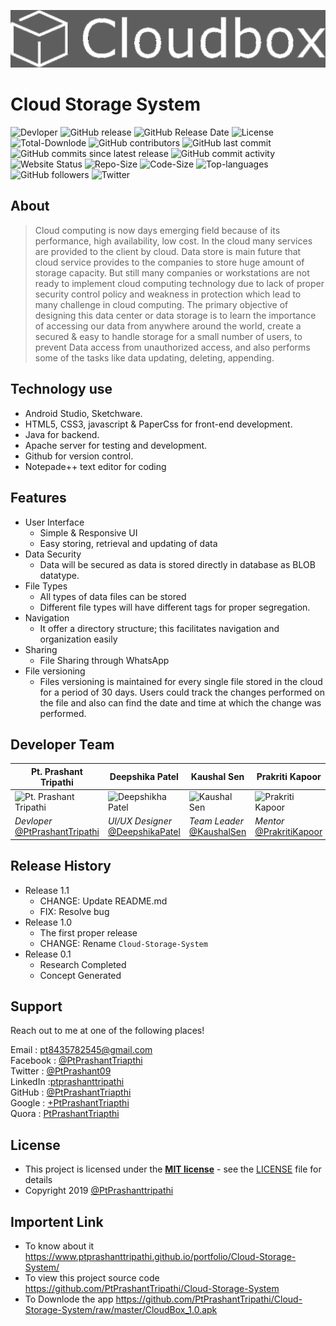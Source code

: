 ![Cloud Storage System](https://raw.githubusercontent.com/PtPrashantTripathi/Cloud-Storage-System/master/Server%20Source%20Code/assets/img/Cloudbox.png)

# Cloud Storage System
![Devloper](https://img.shields.io/badge/Devloper-Pt.%20Prashant%20Tripathi-Success.svg)
![GitHub release](https://img.shields.io/github/release/PtPrashantTripathi/Cloud-Storage-System.svg)
![GitHub Release Date](https://img.shields.io/github/release-date/PtPrashantTripathi/Cloud-Storage-System.svg)
![License](https://img.shields.io/github/license/PtPrashantTripathi/Cloud-Storage-System.svg)
![Total-Downlode](https://img.shields.io/github/downloads/PtPrashantTripathi/Cloud-Storage-System/total.svg)
![GitHub contributors](https://img.shields.io/github/contributors/PtPrashantTripathi/Cloud-Storage-System.svg?color=0&logo=git&logoColor=orange)
![GitHub last commit](https://img.shields.io/github/last-commit/PtPrashantTripathi/Cloud-Storage-System.svg)
![GitHub commits since latest release](https://img.shields.io/github/commits-since/PtPrashantTripathi/Cloud-Storage-System/V1.1.svg)
![GitHub commit activity](https://img.shields.io/github/commit-activity/m/PtPrashantTripathi/Cloud-Storage-System.svg)
![Website Status](https://img.shields.io/website/http/Prashanttripathi.ga.svg?down_message=Down&up_message=Online)
![Repo-Size](https://img.shields.io/github/repo-size/PtPrashantTripathi/Cloud-Storage-System.svg)
![Code-Size](https://img.shields.io/github/languages/code-size/PtPrashantTripathi/Cloud-Storage-System.svg)
![Top-languages](https://img.shields.io/github/languages/top/PtPrashantTripathi/Cloud-Storage-System.svg?color=Blue&logo=java)
![GitHub followers](https://img.shields.io/github/followers/PtPrashantTripathi.svg?label=%20%40PtPrashantTripathi&logo=github)
![Twitter](https://img.shields.io/twitter/follow/PtPrashant09.svg?label=%20%40PtPrashant09&logo=twitter)

## About

>Cloud computing is now days emerging field because of its performance, high availability, low cost. In the cloud many services are provided to the client by cloud. Data store is main future that cloud service provides to the companies to store huge amount of storage capacity. But still many companies or workstations are not ready to implement cloud computing technology due to lack of proper security control policy and weakness in protection which lead to many challenge in cloud computing. The primary objective of designing this data center or data storage is to learn the importance of accessing our data from anywhere around the world, create a secured & easy to handle storage for a small number of users, to prevent Data access from unauthorized access, and also performs some of the tasks like data updating, deleting, appending.   

## Technology use

- Android Studio, Sketchware.
- HTML5, CSS3, javascript & PaperCss for front-end development.
- Java for backend.
- Apache server for testing and development.
- Github for version control.
- Notepade++ text editor for coding

## Features

- User Interface 
   - Simple & Responsive UI
   - Easy storing, retrieval and updating of data   
- Data Security 
   - Data will be secured as data is stored directly in database as BLOB datatype.  
- File Types 
   - All types of data files can be stored  
   - Different file types will have different tags for proper segregation.  
- Navigation  
   - It offer a directory structure; this facilitates navigation and organization easily  
- Sharing 
   - File Sharing through WhatsApp  
- File versioning 
   - Files versioning is maintained for every single file stored in the cloud for a period of 30 days. Users could track the changes performed on the file and also can find the date and time at which the change was performed.

## Developer Team 

|Pt. Prashant Tripathi|Deepshika Patel|Kaushal Sen|Prakriti Kapoor|
|---|---|---|---|
|![Pt. Prashant Tripathi](https://avatars2.githubusercontent.com/u/26687933?s=200&v=4)|![Deepshikha Patel](https://i.stack.imgur.com/wniQo.jpg)|![Kaushal Sen](https://avatars.githubusercontent.com/u/51149664?s=200&v=4)|![Prakriti Kapoor](https://i.stack.imgur.com/r8opj.jpg)|
|*Devloper* [@PtPrashantTripathi](httpd://ptprashanttripathi.github.io)|*UI/UX Designer* [@DeepshikaPatel](patel.deepshikha426@gmail.com)|*Team Leader* [@KaushalSen](https://github.com/kaushal-sen)|*Mentor* [@PrakritiKapoor](https://www.linkedin.com/in/prakriti-kapoor-b9a942a1/)|

## Release History

* Release 1.1
    * CHANGE: Update README.md 
    * FIX: Resolve bug  
* Release 1.0
    * The first proper release
    * CHANGE: Rename `Cloud-Storage-System` 
* Release 0.1
    * Research Completed
    * Concept Generated

## Support 
Reach out to me at one of the following places!

Email : [pt8435782545@gmail.com](mailto:pt8435782545@gmail.com)<br>
Facebook : [@PtPrashantTriapthi](https://www.facebook.com/PtPrashantTripathi) <br>
Twitter : [@PtPrashant09](https://twitter.com/intent/follow?screen_name=ptprashant09) <br>
LinkedIn :[ptprashanttripathi](https://www.linkedin.com/in/ptprashanttripathi/)<br>
GitHub :  [@PtPrashantTriapthi](https://github.com/PtPrashantTripathi)<br>
Google : [+PtPrashantTriapthi](https://plus.google.com/u/0/117932919291115315316)<br>
Quora : [PtPrashantTriapthi](https://www.quora.com/profile/Pt-Prashant-Tripathi)<br>
                                
## License

- This project is licensed under the **[MIT license](http://opensource.org/licenses/mit-license.php)** - see the [LICENSE](LICENSE) file for details
- Copyright 2019  [@PtPrashanttripathi](http://github.com/PtPrashantTripathi)


## Importent Link 

- To know about it https://www.ptprashanttripathi.github.io/portfolio/Cloud-Storage-System/
- To view this project source code https://github.com/PtPrashantTripathi/Cloud-Storage-System
- To Downlode the app https://github.com/PtPrashantTripathi/Cloud-Storage-System/raw/master/CloudBox_1.0.apk

